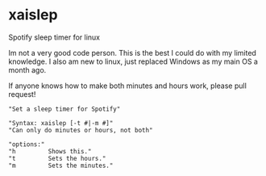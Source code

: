# xaislep
Spotify sleep timer for linux


Im not a very good code person.
This is the best I could do with my limited knowledge.
I also am new to linux, just replaced Windows as my main OS a month ago.

If anyone knows how to make both minutes and hours work, please pull request!

    "Set a sleep timer for Spotify"
    
    "Syntax: xaislep [-t #|-m #]"
    "Can only do minutes or hours, not both"
    
    "options:"
    "h         Shows this."
    "t         Sets the hours."
    "m         Sets the minutes."
    

